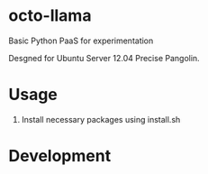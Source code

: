 octo-llama
==========

Basic Python PaaS for experimentation

Desgned for Ubuntu Server 12.04 Precise Pangolin.

Usage
=====

1. Install necessary packages using install.sh

Development
===========
